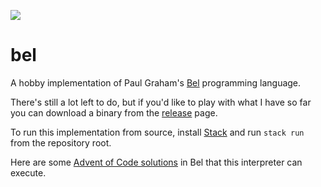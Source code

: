 [![](https://github.com/jeremyschlatter/bel/workflows/CI/badge.svg)](https://github.com/jeremyschlatter/bel/actions?query=workflow%3ACI)

# bel

A hobby implementation of Paul Graham's [Bel](http://paulgraham.com/bel.html) programming language.

There's still a lot left to do, but if you'd like to play with what I have so far you can download a binary from the [release](https://github.com/jeremyschlatter/bel/releases/tag/v0.1.0) page.

To run this implementation from source, install [Stack](https://docs.haskellstack.org/en/stable/README/#how-to-install) and run `stack run` from the repository root.

Here are some [Advent of Code solutions](https://github.com/jeremyschlatter/bel-advent-of-code-2019) in Bel that this interpreter can execute.
